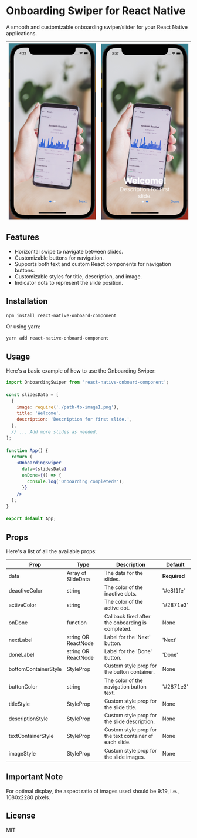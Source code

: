 # Onboarding Swiper for React Native

A smooth and customizable onboarding swiper/slider for your React Native applications.

| <img src="demo/demo1.png" width="300"> | <img src="demo/demo2.png" width="300"> |
| -------------------------------------- | -------------------------------------- |

## Features

- Horizontal swipe to navigate between slides.
- Customizable buttons for navigation.
- Supports both text and custom React components for navigation buttons.
- Customizable styles for title, description, and image.
- Indicator dots to represent the slide position.

## Installation

```bash
npm install react-native-onboard-component
```

Or using yarn:

```bash
yarn add react-native-onboard-component
```

## Usage

Here's a basic example of how to use the Onboarding Swiper:

```jsx
import OnboardingSwiper from 'react-native-onboard-component';

const slidesData = [
  {
    image: require('./path-to-image1.png'),
    title: 'Welcome',
    description: 'Description for first slide.',
  },
  // ... Add more slides as needed.
];

function App() {
  return (
    <OnboardingSwiper
      data={slidesData}
      onDone={() => {
        console.log('Onboarding completed!');
      }}
    />
  );
}

export default App;
```

## Props

Here's a list of all the available props:

| Prop                 | Type                  | Description                                             | Default      |
| -------------------- | --------------------- | ------------------------------------------------------- | ------------ |
| data                 | Array of SlideData    | The data for the slides.                                | **Required** |
| deactiveColor        | string                | The color of the inactive dots.                         | '#e8f1fe'    |
| activeColor          | string                | The color of the active dot.                            | '#2871e3'    |
| onDone               | function              | Callback fired after the onboarding is completed.       | None         |
| nextLabel            | string OR ReactNode   | Label for the 'Next' button.                            | 'Next'       |
| doneLabel            | string OR ReactNode   | Label for the 'Done' button.                            | 'Done'       |
| bottomContainerStyle | StyleProp<ViewStyle>  | Custom style prop for the button container.             | None         |
| buttonColor          | string                | The color of the navigation button text.                | '#2871e3'    |
| titleStyle           | StyleProp<TextStyle>  | Custom style prop for the slide title.                  | None         |
| descriptionStyle     | StyleProp<TextStyle>  | Custom style prop for the slide description.            | None         |
| textContainerStyle   | StyleProp<ViewStyle>  | Custom style prop for the text container of each slide. | None         |
| imageStyle           | StyleProp<ImageStyle> | Custom style prop for the slide images.                 | None         |

## Important Note

For optimal display, the aspect ratio of images used should be 9:19, i.e., 1080x2280 pixels.

## License

MIT <!-- Assuming you're using the MIT license. You can replace this with your preferred license. -->
